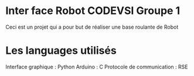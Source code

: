 Inter face Robot CODEVSI Groupe 1
===
Ceci est un projet qui a pour but de réaliser une base roulante de Robot

# Les languages utilisés
Interface graphique : Python
Arduino : C
Protocole de communication : RSE

